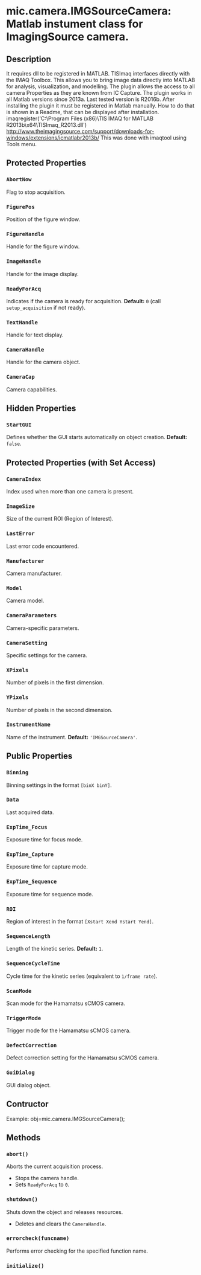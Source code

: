 # mic.camera.IMGSourceCamera: Matlab instument class for ImagingSource camera.

## Description
It requires dll to be registered in MATLAB.
TISImaq interfaces directly with the IMAQ Toolbox. This allows you to
bring image data directly into MATLAB for analysis, visualization,
and modelling.
The plugin allows the access to all camera Properties as they are
known from IC Capture. The plugin works in all Matlab versions
since 2013a. Last tested version is R2016b.
After installing the plugin it must be registered in Matlab manually.
How to do that is shown in a Readme, that can be displayed after
installation.
imaqregister('C:\Program Files (x86)\TIS IMAQ for MATLAB R2013b\x64\TISImaq_R2013.dll')
http://www.theimagingsource.com/support/downloads-for-windows/extensions/icmatlabr2013b/
This was done with imaqtool using Tools menu.

## Protected Properties

### `AbortNow`
Flag to stop acquisition.

### `FigurePos`
Position of the figure window.

### `FigureHandle`
Handle for the figure window.

### `ImageHandle`
Handle for the image display.

### `ReadyForAcq`
Indicates if the camera is ready for acquisition.
**Default:** `0` (call `setup_acquisition` if not ready).

### `TextHandle`
Handle for text display.

### `CameraHandle`
Handle for the camera object.

### `CameraCap`
Camera capabilities.

## Hidden Properties

### `StartGUI`
Defines whether the GUI starts automatically on object creation.
**Default:** `false`.

## Protected Properties (with Set Access)

### `CameraIndex`
Index used when more than one camera is present.

### `ImageSize`
Size of the current ROI (Region of Interest).

### `LastError`
Last error code encountered.

### `Manufacturer`
Camera manufacturer.

### `Model`
Camera model.

### `CameraParameters`
Camera-specific parameters.

### `CameraSetting`
Specific settings for the camera.

### `XPixels`
Number of pixels in the first dimension.

### `YPixels`
Number of pixels in the second dimension.

### `InstrumentName`
Name of the instrument.
**Default:** `'IMGSourceCamera'`.

## Public Properties

### `Binning`
Binning settings in the format `[binX binY]`.

### `Data`
Last acquired data.

### `ExpTime_Focus`
Exposure time for focus mode.

### `ExpTime_Capture`
Exposure time for capture mode.

### `ExpTime_Sequence`
Exposure time for sequence mode.

### `ROI`
Region of interest in the format `[Xstart Xend Ystart Yend]`.

### `SequenceLength`
Length of the kinetic series.
**Default:** `1`.

### `SequenceCycleTime`
Cycle time for the kinetic series (equivalent to `1/frame rate`).

### `ScanMode`
Scan mode for the Hamamatsu sCMOS camera.

### `TriggerMode`
Trigger mode for the Hamamatsu sCMOS camera.

### `DefectCorrection`
Defect correction setting for the Hamamatsu sCMOS camera.

### `GuiDialog`
GUI dialog object.

## Contructor
Example: obj=mic.camera.IMGSourceCamera();

## Methods

### `abort()`
Aborts the current acquisition process.
- Stops the camera handle.
- Sets `ReadyForAcq` to `0`.

### `shutdown()`
Shuts down the object and releases resources.
- Deletes and clears the `CameraHandle`.

### `errorcheck(funcname)`
Performs error checking for the specified function name.

### `initialize()`


